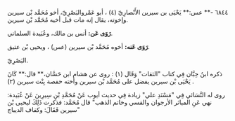 ٦٨٤٤ -** عس:** يَحْيَى بن سيرين الأَنْصارِيّ (٤) ، أبو عَمْروالبَصْرِيّ، أخو مُحَمَّد بْن سيرين وإخوته، يقال إنه مات قبل أخيه مُحَمَّد بْن سيرين.

**رَوَى عَن:** أنس بن مالك، وعُبَيدة السلماني.

**رَوَى عَنه:** أخوه مُحَمَّد بْن سيرين (عس) ، ويحيى بْن عتيق.

البَصْرِيّ.

ذكره ابنُ حِبَّان فِي كتاب "الثقات" وَقَال (١) : روى عن هشام ابن حَسَّان،** قال:** كَانَ يَحْيَى بْن سيرين يفضل على مُحَمَّد بْن سيرين وأخته حفصة بِنْت سيرين (٢) .

روى له النَّسَائي فِي "مَسْنَدِ علي" زيادة فِي حديث أيوب عَنْ مُحَمَّدِ بْنِ سِيرِينَ عَنْ عُبَيدة: نهي عَنِ المياثر الأرجوان والقسي وخاتم الذهب" قال مُحَمَّد: فذكرت ذَلِكَ ليحيى بْن سيرين فَقَالَ: وكفاف الديباج"